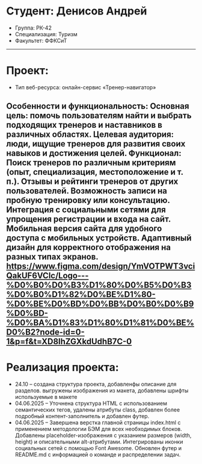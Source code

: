 
# Студент: Денисов Андрей
- Группа: РК-42
- Специализация: Туризм
- Факультет: ФФКСиТ
---
# Проект: 
- Тип веб-ресурса: онлайн-сервис «Тренер-навигатор»

Особенности и функциональность:
Основная цель: помочь пользователям найти и выбрать подходящих тренеров и наставников в различных областях.
Целевая аудитория: люди, ищущие тренеров для развития своих навыков и достижения целей.
Функционал:
     Поиск тренеров по различным критериям (опыт, специализация, местоположение и т. п.).
     Отзывы и рейтинги тренеров от других пользователей.
     Возможность записи на пробную тренировку или консультацию.
     Интеграция с социальными сетями для упрощения регистрации и входа на сайт.
     Мобильная версия сайта для удобного доступа с мобильных устройств.
     Адаптивный дизайн для корректного отображения на разных типах экранов.
https://www.figma.com/design/YmVOTPWT3vciQakUF6VClc/Logo---%D0%B0%D0%B3%D1%80%D0%B5%D0%B3%D0%B0%D1%82%D0%BE%D1%80-%D0%BE%D0%BD%D0%BB%D0%B0%D0%B9%D0%BD-%D0%BA%D1%83%D1%80%D1%81%D0%BE%D0%B2?node-id=0-1&p=f&t=XD8IhZGXkdUdhB7C-0
---
# Реализация проекта:
- 24.10 – создана структура проекта, добавленфы описание для разделов. выгружены изображения из макета, добавлены шрифты используемые в макете 
- 04.06.2025 – Уточнена структура HTML с использованием семантических тегов, удалены атрибуты class, добавлен более подробный контент-заполнитель и добавлен футер.
- 04.06.2025 – Завершена верстка главной страницы index.html с применением методологии БЭМ для всех необходимых блоков. Добавлены placeholder-изображения с указанием размеров (width, height) и описательными alt-атрибутами. Интегрированы иконки социальных сетей с помощью Font Awesome. Обновлен футер и README.md с информацией о команде и распределении задач.
